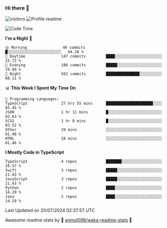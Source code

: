### Hi there 👋  
![visitors](https://visitor-badge.laobi.icu/badge?page_id=leverglowh) ![Profile readme](https://github.com/leverglowh/leverglowh/workflows/Profile%20readme/badge.svg?branch=master)

<!--START_SECTION:waka-->
![Code Time](http://img.shields.io/badge/Code%20Time-2%2C833%20hrs%2023%20mins-blue)

**I'm a Night 🦉** 

```text
🌞 Morning                40 commits          █░░░░░░░░░░░░░░░░░░░░░░░░   04.28 % 
🌆 Daytime                147 commits         ████░░░░░░░░░░░░░░░░░░░░░   15.72 % 
🌃 Evening                186 commits         █████░░░░░░░░░░░░░░░░░░░░   19.89 % 
🌙 Night                  562 commits         ███████████████░░░░░░░░░░   60.11 % 
```


📊 **This Week I Spent My Time On** 

```text
💬 Programming Languages: 
TypeScript               27 hrs 55 mins      █████████████████████░░░░   85.45 % 
JSON                     1 hr 11 mins        █░░░░░░░░░░░░░░░░░░░░░░░░   03.63 % 
SCSS                     1 hr 8 mins         █░░░░░░░░░░░░░░░░░░░░░░░░   03.52 % 
Other                    29 mins             ░░░░░░░░░░░░░░░░░░░░░░░░░   01.48 % 
HTML                     28 mins             ░░░░░░░░░░░░░░░░░░░░░░░░░   01.46 % 
```

**I Mostly Code in TypeScript** 

```text
TypeScript               4 repos             ███████░░░░░░░░░░░░░░░░░░   28.57 % 
Swift                    3 repos             █████░░░░░░░░░░░░░░░░░░░░   21.43 % 
JavaScript               3 repos             █████░░░░░░░░░░░░░░░░░░░░   21.43 % 
Python                   2 repos             ████░░░░░░░░░░░░░░░░░░░░░   14.29 % 
Java                     2 repos             ████░░░░░░░░░░░░░░░░░░░░░   14.29 % 
```




 Last Updated on 20/07/2024 02:37:57 UTC
<!--END_SECTION:waka-->


Awesome readme stats by :star2: [anmol098/waka-readme-stats](https://github.com/anmol098/waka-readme-stats) :star2:
